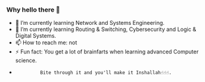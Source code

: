### Why hello there 👋

- 🔭 I’m currently learning Network and Systems Engineering.
- 🌱 I’m currently learning Routing & Switching, Cybersecurity and Logic & Digital Systems.
- 📫 How to reach me: not
- ⚡ Fun fact: You get a lot of brainfarts when learning advanced Computer science.
-              Bite through it and you'll make it Inshallah☝️☝️☝️.
